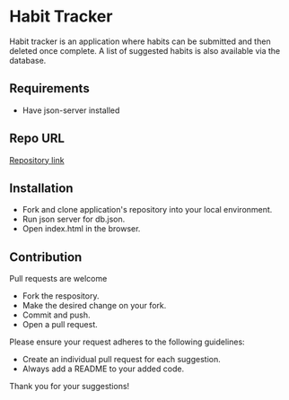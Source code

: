 # Habit Tracker
Habit tracker is an application where habits can be submitted and then deleted once complete. A list of suggested habits is also available via the database.  

## Requirements
* Have json-server installed 

## Repo URL 
[Repository link](https://github.com/jordanprimas/Project-phase-1)

## Installation
* Fork and clone application's repository into your local environment.  
* Run json server for db.json. 
* Open index.html in the browser.

## Contribution 
Pull requests are welcome
* Fork the respository. 
* Make the desired change on your fork.
* Commit and push. 
* Open a pull request. 

Please ensure your request adheres to the following guidelines:
* Create an individual pull request for each suggestion.
* Always add a README to your added code. 

Thank you for your suggestions!
